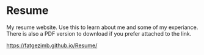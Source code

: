 # Resume
My resume website. Use this to learn about me and some of my experiance. There is also a PDF version to download if you prefer attached to the link. 

https://fatgezimb.github.io/Resume/

